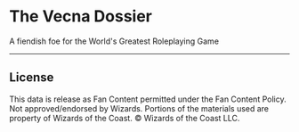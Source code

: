 # The Vecna Dossier

A fiendish foe for the World's Greatest Roleplaying Game

---

## License

This data is release as Fan Content permitted under the Fan Content Policy. Not approved/endorsed by Wizards. Portions of the materials used are property of Wizards of the Coast. © Wizards of the Coast LLC.
